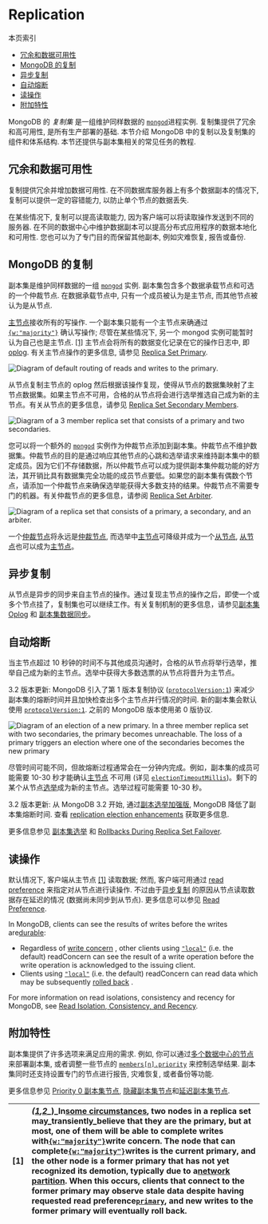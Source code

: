 # Replication

本页索引

* [冗余和数据可用性](#冗余和数据可用性)
* [MongoDB 的复制](#mongodb-的复制)
* [异步复制](#异步复制)
* [自动熔断](#自动熔断)
* [读操作](#读操作)
* [附加特性](#附加特性)

MongoDB 的 _复制集_ 是一组维护同样数据的 [`mongod`](https://docs.mongodb.com/manual/reference/program/mongod/#bin.mongod)进程实例. 复制集提供了冗余和高可用性, 是所有生产部署的基础. 本节介绍 MongoDB 中的复制以及复制集的组件和体系结构. 本节还提供与副本集相关的常见任务的教程.

## 冗余和数据可用性

复制提供冗余并增加数据可用性. 在不同数据库服务器上有多个数据副本的情况下, 复制可以提供一定的容错能力, 以防止单个节点的数据丢失.

在某些情况下, 复制可以提高读取能力, 因为客户端可以将读取操作发送到不同的服务器. 在不同的数据中心中维护数据副本可以提高分布式应用程序的数据本地化和可用性. 您也可以为了专门目的而保留其他副本, 例如灾难恢复, 报告或备份.

## MongoDB 的复制

副本集是维护同样数据的一组 [`mongod`](https://docs.mongodb.com/manual/reference/program/mongod/#bin.mongod) 实例. 副本集包含多个数据承载节点和可选的一个仲裁节点. 在数据承载节点中, 只有一个成员被认为是主节点, 而其他节点被认为是从节点.

[主节点](https://docs.mongodb.com/manual/core/replica-set-primary/)接收所有的写操作. 一个副本集只能有一个主节点来确通过 [`{w:"majority"}`](https://docs.mongodb.com/manual/reference/write-concern/#writeconcern. "majority") 确认写操作; 尽管在某些情况下, 另一个 mongod 实例可能暂时认为自己也是主节点.  [\[1\]](#edge-cases-2-primaries) 主节点会将所有的数据变化记录在它的操作日志中, 即 [oplog](https://docs.mongodb.com/manual/core/replica-set-oplog/). 有关主节点操作的更多信息, 请参见 [Replica Set Primary](https://docs.mongodb.com/manual/core/replica-set-primary/).

![](https://docs.mongodb.com/manual/_images/replica-set-read-write-operations-primary.bakedsvg.svg "Diagram of default routing of reads and writes to the primary.")

从节点复制主节点的 oplog 然后根据该操作复现，使得从节点的数据集映射了主节点数据集。如果主节点不可用，合格的从节点将会进行选举推选自己成为新的主节点。有关从节点的更多信息，请参见 [Replica Set Secondary Members](https://docs.mongodb.com/manual/core/replica-set-secondary/).

![](https://docs.mongodb.com/manual/_images/replica-set-primary-with-two-secondaries.bakedsvg.svg "Diagram of a 3 member replica set that consists of a primary and two secondaries.")

您可以将一个额外的 [`mongod`](https://docs.mongodb.com/manual/reference/program/mongod/#bin.mongod) 实例作为仲裁节点添加到副本集。仲裁节点不维护数据集。仲裁节点的目的是通过响应其他节点的心跳和选举请求来维持副本集中的额定成员。因为它们不存储数据，所以仲裁节点可以成为提供副本集仲裁功能的好方法，其开销比具有数据集完全功能的成员节点要低。如果您的副本集有偶数个节点，请添加一个仲裁节点来确保选举能获得大多数支持的结果。仲裁节点不需要专门的机器。有关仲裁节点的更多信息，请参阅 [Replica Set Arbiter](https://docs.mongodb.com/manual/core/replica-set-arbiter/).

![](https://docs.mongodb.com/manual/_images/replica-set-primary-with-secondary-and-arbiter.bakedsvg.svg "Diagram of a replica set that consists of a primary, a secondary, and an arbiter.")

一个[仲裁节点](https://docs.mongodb.com/manual/core/replica-set-arbiter/)将永远是[仲裁节点](https://docs.mongodb.com/manual/core/replica-set-arbiter/), 而选举中[主节点](https://docs.mongodb.com/manual/core/replica-set-primary/)可降级并成为一个[从节点](https://docs.mongodb.com/manual/core/replica-set-secondary/), [从节点](https://docs.mongodb.com/manual/core/replica-set-secondary/)也可以成为[主节点](https://docs.mongodb.com/manual/core/replica-set-primary/)。

## 异步复制

从节点是异步的同步来自主节点的操作。通过复现主节点的操作之后，即使一个或多个节点挂了，复制集也可以继续工作。有关复制机制的更多信息，请参见[副本集 Oplog](https://docs.mongodb.com/manual/core/replica-set-oplog/#replica-set-oplog) 和  [副本集数据同步](https://docs.mongodb.com/manual/core/replica-set-sync/#replica-set-sync)。

## 自动熔断

当主节点超过 10 秒钟的时间不与其他成员沟通时，合格的从节点将举行选举，推举自己成为新的主节点。选举中获得大多数选票的从节点将晋升为主节点。

3.2 版本更新: MongoDB 引入了第 1 版本复制协议 \([`protocolVersion:1`](https://docs.mongodb.com/manual/reference/replica-configuration/#rsconf.protocolVersion)\) 来减少副本集的熔断时间并且加快检查出多个主节点并行情况的时间. 新的副本集会默认使用 [`protocolVersion:1`](https://docs.mongodb.com/manual/reference/replica-configuration/#rsconf.protocolVersion). 之前的 MongoDB 版本使用弟 0 版协议.

![](https://docs.mongodb.com/manual/_images/replica-set-trigger-election.bakedsvg.svg "Diagram of an election of a new primary. In a three member replica set with two secondaries, the primary becomes unreachable. The loss of a primary triggers an election where one of the secondaries becomes the new primary")

尽管时间可能不同，但故熔断过程通常会在一分钟内完成。例如，副本集的成员可能需要 10-30 秒才能确认[主节点](https://docs.mongodb.com/manual/reference/glossary/#term-primary) 不可用 \(详见 [`electionTimeoutMillis`](https://docs.mongodb.com/manual/reference/replica-configuration/#rsconf.settings.electionTimeoutMillis)\)。剩下的某个从节点[选举](https://docs.mongodb.com/manual/reference/glossary/#term-election)成为新的主节点。选举过程可能需要 10-30 秒。

3.2 版本更新: 从 MongoDB 3.2 开始, 通过[副本选举加强版](https://docs.mongodb.com/manual/release-notes/3.2/#rel-notes-rs-enhancements), MongoDB 降低了副本集熔断时间. 查看 [replication election enhancements](https://docs.mongodb.com/manual/release-notes/3.2/#rel-notes-rs-enhancements) 获取更多信息.

更多信息参见 [副本集选举](https://docs.mongodb.com/manual/core/replica-set-elections/#replica-set-elections) 和 [Rollbacks During Replica Set Failover](https://docs.mongodb.com/manual/core/replica-set-rollbacks/#replica-set-rollbacks).

## 读操作

默认情况下, 客户端从主节点 [\[1\]](#edge-cases-2-primaries) 读取数据; 然而, 客户端可用通过 [read preference](https://docs.mongodb.com/manual/core/read-preference/) 来指定对从节点进行读操作. 不过由于[异步复制](#asynchronous-replication) 的原因从节点读取数据存在延迟的情况 (数据尚未同步到从节点). 更多信息可以参见 [Read Preference](https://docs.mongodb.com/manual/core/read-preference/).

In MongoDB, clients can see the results of writes before the writes are[durable](https://docs.mongodb.com/manual/reference/glossary/#term-durable):

* Regardless of [write concern](https://docs.mongodb.com/manual/reference/write-concern/) , other clients using [`"local"`](https://docs.mongodb.com/manual/reference/read-concern/#readconcern."local") \(i.e. the default\) readConcern can see the result of a write operation before the write operation is acknowledged to the issuing client.
* Clients using [`"local"`](https://docs.mongodb.com/manual/reference/read-concern/#readconcern."local") \(i.e. the default\) readConcern can read data which may be subsequently [rolled back](https://docs.mongodb.com/manual/core/replica-set-rollbacks/) .

For more information on read isolations, consistency and recency for MongoDB, see [Read Isolation, Consistency, and Recency](https://docs.mongodb.com/manual/core/read-isolation-consistency-recency/).

## 附加特性

副本集提供了许多选项来满足应用的需求. 例如, 你可以通过[多个数据中心的节点](https://docs.mongodb.com/manual/core/replica-set-architecture-geographically-distributed/)来部署副本集, 或者调整一些节点的 [`members[n].priority`](https://docs.mongodb.com/manual/reference/replica-configuration/#rsconf.members[n].priority) 来控制选举结果. 副本集同时还支持设置专门的节点进行报告, 灾难恢复, 或者备份等功能.

更多信息参见 [Priority 0 副本集节点](https://docs.mongodb.com/manual/core/replica-set-priority-0-member/#replica-set-secondary-only-members), [隐藏副本集节点](https://docs.mongodb.com/manual/core/replica-set-hidden-member/#replica-set-hidden-members)和[延迟副本集节点](https://docs.mongodb.com/manual/core/replica-set-delayed-member/#replica-set-delayed-members).

| \[1\] | _\(_[_1_](#id1)_,_[_2_](#id3)_\)_In[some circumstances](https://docs.mongodb.com/manual/reference/read-preference/#edge-cases), two nodes in a replica set may_transiently_believe that they are the primary, but at most, one of them will be able to complete writes with[`{w:"majority"}`](https://docs.mongodb.com/manual/reference/write-concern/#writeconcern."majority")write concern. The node that can complete[`{w:"majority"}`](https://docs.mongodb.com/manual/reference/write-concern/#writeconcern."majority")writes is the current primary, and the other node is a former primary that has not yet recognized its demotion, typically due to a[network partition](https://docs.mongodb.com/manual/reference/glossary/#term-network-partition). When this occurs, clients that connect to the former primary may observe stale data despite having requested read preference[`primary`](https://docs.mongodb.com/manual/reference/read-preference/#primary), and new writes to the former primary will eventually roll back. |
| :--- | :--- |




